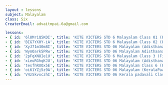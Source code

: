 ```yaml
--- 
layout : lessons 
subject: Malayalam
class: Six
CreaterEmail: advaitmpai.6a@gmail.com

lessons: 
- { id: '6l8Mr1Q5KDI', title: 'KITE VICTERS STD 6 Malayalam Class 01 (First Bell-ഫസ്റ്റ് ബെല്‍)' }
- { id: 'BIG7YX0Y-iA', title: 'KITE VICTERS STD 6 Malayalam Class 02 (First Bell-ഫസ്റ്റ് ബെല്‍)' }
- { id: 'XyJ71m30m8I', title: 'KITE VICTERS STD 06 Malayalam (Adisthanapaadam) Class 02 (First Bell-ഫസ്റ്റ് ബെല്‍)' }
- { id: 'WymOark5PRw', title: 'KITE VICTERS STD 06 Malayalam Adisthaana paadavali Class 02 (First Bell-ഫസ്റ്റ് ബെല്‍)' }
- { id: '2pFqXN8Ie1U', title: 'KITE VICTERS STD 6 Malayalam Class 3 (First Bell-ഫസ്റ്റ് ബെല്‍)' }
- { id: 'xLeuRGhqKJU', title: 'KITE VICTERS STD 06 Malayalam (Adisthana paadam) Class 03 (First Bell-ഫസ്റ്റ് ബെല്‍)' }
- { id: 'tesfhRUOx5E', title: 'KITE VICTERS STD 06 Malayalam Class 6 (First Bell-ഫസ്റ്റ് ബെല്‍)' }
- { id: 'oi61YZj5z9A', title: 'KITE VICTERS STD 06 Malayalam (KeralaPaadavali) Class 06 (First Bell-ഫസ്റ്റ് ബെല്‍)' }
- { id: 'V4zSkvxczhI', title: 'KITE VICTERS STD 06 Kerala padavali Class 06(First Bell-ഫസ്റ്റ് ബെല്‍)' }
--- 
```

